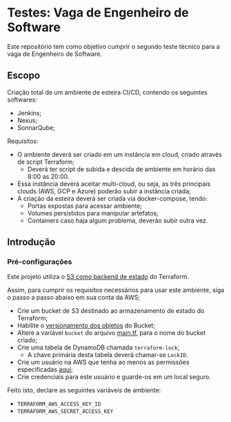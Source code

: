 # Testes: Vaga de Engenheiro de Software

Este repositório tem como objetivo cumprir o segundo teste técnico para a vaga de Engenheiro de Software.

## Escopo

Criação total de um ambiente de esteira CI/CD, contendo os seguintes softwares:

* Jenkins;
* Nexus;
* SonnarQube;

Requisitos:

* O ambiente deverá ser criado em um instância em cloud, criado através de script Terraform;
  * Deverá ter script de subida e descida de ambiente em horário das 8:00 as 20:00.
* Essa instância deverá aceitar multi-cloud, ou seja, as três principais clouds (AWS, GCP e Azure) poderão subir a instância criada;
* A criação da esteira deverá ser criada via docker-compose, tendo:
  * Portas expostas para acessar ambiente;
  * Volumes persistidos para manipular artefatos;
  * Containers caso haja algum problema, deverão subir outra vez.

## Introdução

### Pré-configurações

Este projeto utiliza o [S3 como backend de estado](https://www.terraform.io/docs/backends/types/s3.html) do Terraform.

Assim, para cumprir os requisitos necessários para usar este ambiente, siga o passo a passo abaixo em sua conta da AWS;

* Crie um bucket de S3 destinado ao armazenamento de estado do Terraform;
* Habilite o [versionamento dos objetos](https://docs.aws.amazon.com/AmazonS3/latest/user-guide/enable-versioning.html) do Bucket;
* Altere a variável `bucket` do arquivo [main.tf](main.tf), para o nome do bucket criado;
* Crie uma tabela de DynamoDB chamada `terraform-lock`;
  * A chave primária desta tabela deverá chamar-se `LockID`.
* Crie um usuário na AWS que tenha ao menos as permissões especificadas [aqui](https://www.terraform.io/docs/backends/types/s3.html);
* Crie credenciais para este usuário e guarde-os em um local seguro.

Feito isto, declare as seguintes variáveis de ambiente:

- `TERRAFORM_AWS_ACCESS_KEY_ID`
- `TERRAFORM_AWS_SECRET_ACCESS_KEY`
